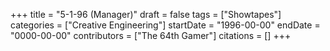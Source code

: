 +++
title = "5-1-96 (Manager)"
draft = false
tags = ["Showtapes"]
categories = ["Creative Engineering"]
startDate = "1996-00-00"
endDate = "0000-00-00"
contributors = ["The 64th Gamer"]
citations = []
+++
